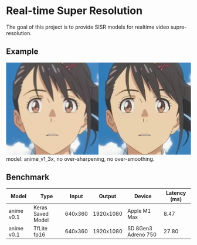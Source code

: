# Real-time Super Resolution

The goal of this project is to provide SISR models for realtime video supre-resolution.

## Example
![example](examples/example.png)
model: anime_v1_3x, no over-sharpening, no over-smoothing.

## Benchmark
| Model      | Type              |  Input           | Output       | Device              | Latency (ms) |
|------------|-------------------|------------------|--------------|---------------------|--------------|
| anime v0.1 | Keras Saved Model | 640x360          | 1920x1080    | Apple M1 Max        |         8.47 |
| anime v0.1 | TfLite fp16       | 640x360          | 1920x1080    | SD 8Gen3 Adreno 750 |        27.80 |
